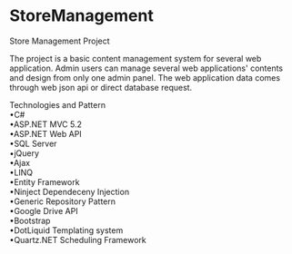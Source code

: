 # StoreManagement
Store Management Project

The project is a basic content management system for several web application.
Admin users can manage several web applications' contents and design from only one admin panel. 
The web application data comes through web json api or direct database request.

Technologies and Pattern <br>
•C# <br>
•ASP.NET MVC 5.2<br>
•ASP.NET Web API <br>
•SQL Server<br>
•jQuery <br>
•Ajax <br>
•LINQ <br>
•Entity Framework <br>
•Ninject Dependeceny Injection<br>
•Generic Repository Pattern <br>
•Google Drive API <br>
•Bootstrap <br>
•DotLiquid Templating system<br>
•Quartz.NET Scheduling Framework<br>

 